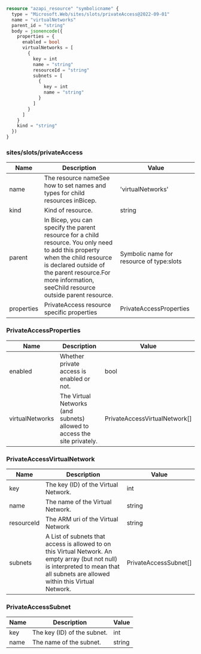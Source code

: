 ```terraform
resource "azapi_resource" "symbolicname" {
  type = "Microsoft.Web/sites/slots/privateAccess@2022-09-01"
  name = "virtualNetworks"
  parent_id = "string"
  body = jsonencode({
    properties = {
      enabled = bool
      virtualNetworks = [
        {
          key = int
          name = "string"
          resourceId = "string"
          subnets = [
            {
              key = int
              name = "string"
            }
          ]
        }
      ]
    }
    kind = "string"
  })
}

```

### sites/slots/privateAccess

| Name | Description | Value |
|-|-|-|
| name | The resource nameSee how to set names and types for child resources inBicep. | 'virtualNetworks' |
| kind | Kind of resource. | string |
| parent | In Bicep, you can specify the parent resource for a child resource. You only need to add this property when the child resource is declared outside of the parent resource.For more information, seeChild resource outside parent resource. | Symbolic name for resource of type:slots |
| properties | PrivateAccess resource specific properties | PrivateAccessProperties |


### PrivateAccessProperties

| Name | Description | Value |
|-|-|-|
| enabled | Whether private access is enabled or not. | bool |
| virtualNetworks | The Virtual Networks (and subnets) allowed to access the site privately. | PrivateAccessVirtualNetwork[] |


### PrivateAccessVirtualNetwork

| Name | Description | Value |
|-|-|-|
| key | The key (ID) of the Virtual Network. | int |
| name | The name of the Virtual Network. | string |
| resourceId | The ARM uri of the Virtual Network | string |
| subnets | A List of subnets that access is allowed to on this Virtual Network. An empty array (but not null) is interpreted to mean that all subnets are allowed within this Virtual Network. | PrivateAccessSubnet[] |


### PrivateAccessSubnet

| Name | Description | Value |
|-|-|-|
| key | The key (ID) of the subnet. | int |
| name | The name of the subnet. | string |


